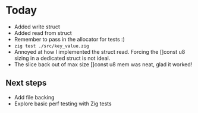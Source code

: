 # Today
- Added write struct
- Added read from struct
- Remember to pass in the allocator for tests :)
- `zig test ./src/key_value.zig`
- Annoyed at how I implemented the struct read. Forcing the []const u8 sizing in a dedicated struct is not ideal.
- The slice back out of max size []const u8 mem was neat, glad it worked!

## Next steps
- Add file backing
- Explore basic perf testing with Zig tests
